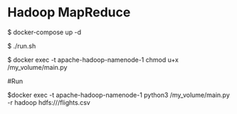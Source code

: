 # Hadoop MapReduce

$ docker-compose up -d

$ ./run.sh

$ docker exec -t apache-hadoop-namenode-1 chmod u+x /my_volume/main.py

#Run

$docker exec -t apache-hadoop-namenode-1 python3 /my_volume/main.py -r hadoop hdfs:///flights.csv

